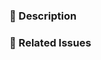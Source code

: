<!--
Thank you for submitting a pull request!

Please verify that:
* [ ] Code is up-to-date with the `main` branch.
* [ ] You've successfully built and run the tests locally.
* [ ] There are new or updated unit tests validating the change.

Refer to CONTRIBUTING.md for more details.
  https://github.com/HotelsDotCom/waggle-dance/blob/main/CONTRIBUTING.md
-->

### :pencil: Description


### :link: Related Issues